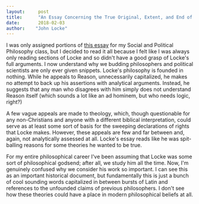 ```yaml
---
layout:     post
title:      "An Essay Concerning the True Original, Extent, and End of Civil Government"
date:       2018-02-03
author:    "John Locke"
---
```


I was only assigned portions of [this essay](http://amzn.to/2EdM8OO) for my Social and Political Philosophy class, but I decided to read it all because I felt like I was always only reading sections of Locke and so didn't have a good grasp of Locke's full arguments. I now understand why we budding philosophers and political scientists are only ever given snippets. Locke's philosophy is founded in nothing. While he appeals to Reason, unnecessarily capitalized, he makes no attempt to back up his assertions with analytical arguments. Instead, he suggests that any man who disagrees with him simply does not understand Reason itself (which sounds a lot like an ad hominem, but who needs logic, right?)

A few vague appeals are made to theology, which, though questionable for any non-Christians and anyone with a different biblical interpretation, could serve as at least some sort of basis for the sweeping declarations of rights that Locke makes. However, these appeals are few and far between and, again, not analytically assessed at all. Locke's essay reads like he was spit-balling reasons for some theories he wanted to be true. 

For my entire philosophical career I've been assuming that Locke was some sort of philosophical godsend; after all, we study him all the time. Now, I'm genuinely confused why we consider his work so important. I can see this as an important historical document, but fundamentally this is just a bunch of cool sounding words capitalized in between bursts of Latin and references to the unfounded claims of previous philosophers. I don't see how these theories could have a place in modern philosophical beliefs at all. 